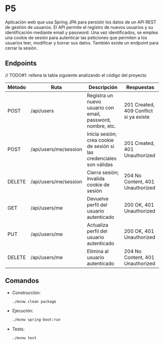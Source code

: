 # P5
Aplicación web que usa Spring JPA para persistir los datos de un API REST de gestión de usuarios.
El API permite el registro de nuevos usuarios y su identificación mediante email y password.
Una vez identificados, se emplea una cookie de sesión para autenticar las peticiones que permiten 
a los usuarios leer, modificar y borrar sus datos. También existe un endpoint para cerrar la sesión.  

## Endpoints

// TODO#1: rellena la tabla siguiente analizando el código del proyecto

| Método | Ruta | Descripción | Respuestas |
|--------|------|-------------|------------|
|POST    |/api/users    |Registra un nuevo usuario con email, password, nombre, etc.             |201 Created, 409 Conflict si ya existe            |
|POST    |/api/users/me/session     |	Inicia sesión; crea cookie de sesión si las credenciales son válidas             |201 Created, 401 Unauthorized           |
|DELETE  |/api/users/me/session      |Cierra sesión; invalida cookie de sesión             |204 No Content, 401 Unauthorized            |
|GET     |/api/users/me      |	Devuelve perfil del usuario autenticado             | 200 OK, 401 Unauthorized           |
|PUT  |/api/users/me      |Actualiza perfil del usuario autenticado             |200 OK, 401 Unauthorized            |
|DELETE  |/api/users/me      |	Elimina al usuario autenticado             |204 No Content, 401 Unauthorized            |


## Comandos 

- Construcción: 
  ```sh
  ./mvnw clean package
  ```

- Ejecución: 
  ```sh
  ./mvnw spring-boot:run
  ```

- Tests:
  ```sh
  ./mvnw test
  ```
